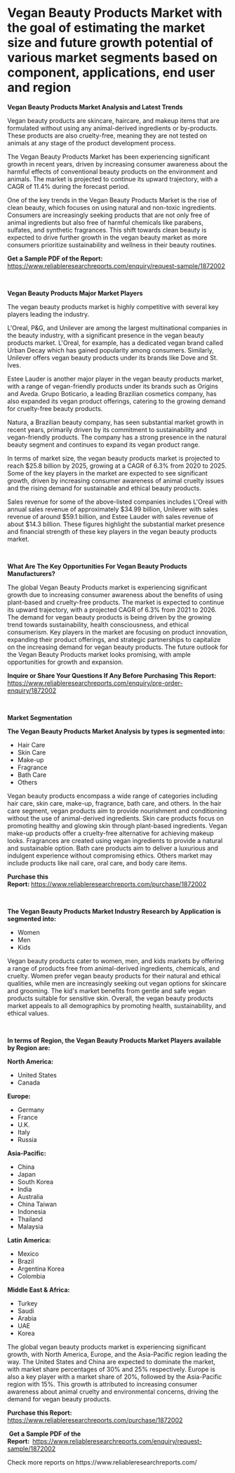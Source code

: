 <p><h1>Vegan Beauty Products Market with the goal of estimating the market size and future growth potential of various market segments based on component, applications, end user and region</h1></p><p><strong>Vegan Beauty Products Market Analysis and Latest Trends</strong></p>
<p><p>Vegan beauty products are skincare, haircare, and makeup items that are formulated without using any animal-derived ingredients or by-products. These products are also cruelty-free, meaning they are not tested on animals at any stage of the product development process.</p><p>The Vegan Beauty Products Market has been experiencing significant growth in recent years, driven by increasing consumer awareness about the harmful effects of conventional beauty products on the environment and animals. The market is projected to continue its upward trajectory, with a CAGR of 11.4% during the forecast period.</p><p>One of the key trends in the Vegan Beauty Products Market is the rise of clean beauty, which focuses on using natural and non-toxic ingredients. Consumers are increasingly seeking products that are not only free of animal ingredients but also free of harmful chemicals like parabens, sulfates, and synthetic fragrances. This shift towards clean beauty is expected to drive further growth in the vegan beauty market as more consumers prioritize sustainability and wellness in their beauty routines.</p></p>
<p><strong>Get a Sample PDF of the Report:&nbsp;</strong> <a href="https://www.reliableresearchreports.com/enquiry/request-sample/1872002">https://www.reliableresearchreports.com/enquiry/request-sample/1872002</a></p>
<p>&nbsp;</p>
<p><strong>Vegan Beauty Products Major Market Players</strong></p>
<p><p>The vegan beauty products market is highly competitive with several key players leading the industry. </p><p>L'Oreal, P&G, and Unilever are among the largest multinational companies in the beauty industry, with a significant presence in the vegan beauty products market. L'Oreal, for example, has a dedicated vegan brand called Urban Decay which has gained popularity among consumers. Similarly, Unilever offers vegan beauty products under its brands like Dove and St. Ives.</p><p>Estee Lauder is another major player in the vegan beauty products market, with a range of vegan-friendly products under its brands such as Origins and Aveda. Grupo Boticario, a leading Brazilian cosmetics company, has also expanded its vegan product offerings, catering to the growing demand for cruelty-free beauty products.</p><p>Natura, a Brazilian beauty company, has seen substantial market growth in recent years, primarily driven by its commitment to sustainability and vegan-friendly products. The company has a strong presence in the natural beauty segment and continues to expand its vegan product range.</p><p>In terms of market size, the vegan beauty products market is projected to reach $25.8 billion by 2025, growing at a CAGR of 6.3% from 2020 to 2025. Some of the key players in the market are expected to see significant growth, driven by increasing consumer awareness of animal cruelty issues and the rising demand for sustainable and ethical beauty products.</p><p>Sales revenue for some of the above-listed companies includes L'Oreal with annual sales revenue of approximately $34.99 billion, Unilever with sales revenue of around $59.1 billion, and Estee Lauder with sales revenue of about $14.3 billion. These figures highlight the substantial market presence and financial strength of these key players in the vegan beauty products market.</p></p>
<p>&nbsp;</p>
<p><strong>What Are The Key Opportunities For Vegan Beauty Products Manufacturers?</strong></p>
<p><p>The global Vegan Beauty Products market is experiencing significant growth due to increasing consumer awareness about the benefits of using plant-based and cruelty-free products. The market is expected to continue its upward trajectory, with a projected CAGR of 6.3% from 2021 to 2026. The demand for vegan beauty products is being driven by the growing trend towards sustainability, health consciousness, and ethical consumerism. Key players in the market are focusing on product innovation, expanding their product offerings, and strategic partnerships to capitalize on the increasing demand for vegan beauty products. The future outlook for the Vegan Beauty Products market looks promising, with ample opportunities for growth and expansion.</p></p>
<p><strong>Inquire or Share Your Questions If Any Before Purchasing This Report:</strong> <a href="https://www.reliableresearchreports.com/enquiry/pre-order-enquiry/1872002">https://www.reliableresearchreports.com/enquiry/pre-order-enquiry/1872002</a></p>
<p>&nbsp;</p>
<p><strong>Market Segmentation</strong></p>
<p><strong>The Vegan Beauty Products Market Analysis by types is segmented into:</strong></p>
<p><ul><li>Hair Care</li><li>Skin Care</li><li>Make-up</li><li>Fragrance</li><li>Bath Care</li><li>Others</li></ul></p>
<p><p>Vegan beauty products encompass a wide range of categories including hair care, skin care, make-up, fragrance, bath care, and others. In the hair care segment, vegan products aim to provide nourishment and conditioning without the use of animal-derived ingredients. Skin care products focus on promoting healthy and glowing skin through plant-based ingredients. Vegan make-up products offer a cruelty-free alternative for achieving makeup looks. Fragrances are created using vegan ingredients to provide a natural and sustainable option. Bath care products aim to deliver a luxurious and indulgent experience without compromising ethics. Others market may include products like nail care, oral care, and body care items.</p></p>
<p><strong>Purchase this Report:&nbsp;</strong><a href="https://www.reliableresearchreports.com/purchase/1872002">https://www.reliableresearchreports.com/purchase/1872002</a></p>
<p>&nbsp;</p>
<p><strong>The Vegan Beauty Products Market Industry Research by Application is segmented into:</strong></p>
<p><ul><li>Women</li><li>Men</li><li>Kids</li></ul></p>
<p><p>Vegan beauty products cater to women, men, and kids markets by offering a range of products free from animal-derived ingredients, chemicals, and cruelty. Women prefer vegan beauty products for their natural and ethical qualities, while men are increasingly seeking out vegan options for skincare and grooming. The kid's market benefits from gentle and safe vegan products suitable for sensitive skin. Overall, the vegan beauty products market appeals to all demographics by promoting health, sustainability, and ethical values.</p></p>
<p>&nbsp;</p>
<p><strong>In terms of Region, the Vegan Beauty Products Market Players available by Region are:</strong></p>
<p>
    <p> <strong> North America: </strong>
        <ul>
            <li>United States</li>
            <li>Canada</li>
        </ul>
        </p> 
    <p> <strong> Europe: </strong>
        <ul>
            <li>Germany</li>
            <li>France</li>
            <li>U.K.</li>
            <li>Italy</li>
            <li>Russia</li>
        </ul>
        </p> 
    <p> <strong> Asia-Pacific: </strong>
        <ul>
            <li>China</li>
            <li>Japan</li>
            <li>South Korea</li>
            <li>India</li>
            <li>Australia</li>
            <li>China Taiwan</li>
            <li>Indonesia</li>
            <li>Thailand</li>
            <li>Malaysia</li>
        </ul>
        </p> 
    <p> <strong> Latin America: </strong>
        <ul>
            <li>Mexico</li>
            <li>Brazil</li>
            <li>Argentina Korea</li>
            <li>Colombia</li>
        </ul>
        </p> 
    <p> <strong> Middle East & Africa: </strong>
        <ul>
            <li>Turkey</li>
            <li>Saudi</li>
            <li>Arabia</li>
            <li>UAE</li>
            <li>Korea</li>
        </ul>
    </p>
    </p>
<p><p>The global vegan beauty products market is experiencing significant growth, with North America, Europe, and the Asia-Pacific region leading the way. The United States and China are expected to dominate the market, with market share percentages of 30% and 25% respectively. Europe is also a key player with a market share of 20%, followed by the Asia-Pacific region with 15%. This growth is attributed to increasing consumer awareness about animal cruelty and environmental concerns, driving the demand for vegan beauty products.</p></p>
<p><strong>Purchase this Report: </strong><a href="https://www.reliableresearchreports.com/purchase/1872002">https://www.reliableresearchreports.com/purchase/1872002</a></p>
<p>&nbsp;<strong>Get a Sample PDF of the Report:&nbsp;&nbsp;</strong><a href="https://www.reliableresearchreports.com/enquiry/request-sample/1872002">https://www.reliableresearchreports.com/enquiry/request-sample/1872002</a></p>
<p><strong></strong></p>
<p>Check more reports on https://www.reliableresearchreports.com/</p>